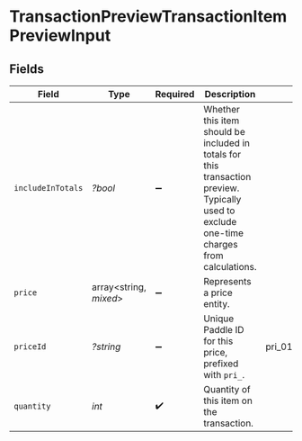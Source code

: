 # TransactionPreviewTransactionItemPreviewInput


## Fields

| Field                                                                                                                                      | Type                                                                                                                                       | Required                                                                                                                                   | Description                                                                                                                                | Example                                                                                                                                    |
| ------------------------------------------------------------------------------------------------------------------------------------------ | ------------------------------------------------------------------------------------------------------------------------------------------ | ------------------------------------------------------------------------------------------------------------------------------------------ | ------------------------------------------------------------------------------------------------------------------------------------------ | ------------------------------------------------------------------------------------------------------------------------------------------ |
| `includeInTotals`                                                                                                                          | *?bool*                                                                                                                                    | :heavy_minus_sign:                                                                                                                         | Whether this item should be included in totals for this transaction preview. Typically used to exclude one-time charges from calculations. |                                                                                                                                            |
| `price`                                                                                                                                    | array<string, *mixed*>                                                                                                                     | :heavy_minus_sign:                                                                                                                         | Represents a price entity.                                                                                                                 |                                                                                                                                            |
| `priceId`                                                                                                                                  | *?string*                                                                                                                                  | :heavy_minus_sign:                                                                                                                         | Unique Paddle ID for this price, prefixed with `pri_`.                                                                                     | pri_01gsz8z1q1n00f12qt82y31smh                                                                                                             |
| `quantity`                                                                                                                                 | *int*                                                                                                                                      | :heavy_check_mark:                                                                                                                         | Quantity of this item on the transaction.                                                                                                  |                                                                                                                                            |